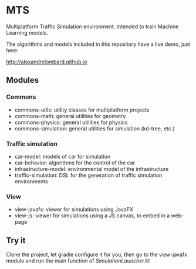 # MTS

Multiplatform Traffic Simulation environment. Intended to train Machine Learning models.

The algorithms and models included in this repository have a live demo, just here:

http://alexandrelombard.github.io

## Modules

### Commons

- commons-utils: utility classes for multiplatform projects
- commons-math: general utilities for geometry
- commons-physics: general utilities for physics
- commons-simulation: general utilities for simulation (kd-tree, etc.)

### Traffic simulation

- car-model: models of car for simulation
- car-behavior: algorithms for the control of the car
- infrastructure-model: environmental model of the infrastructure
- traffic-simulation: DSL for the generation of traffic simulation environments

### View

- view-javafx: viewer for simulations using JavaFX
- view-js: viewer for simulations using a JS canvas, to embed in a web-page

## Try it

Clone the project, let gradle configure it for you, then go to the view-javafx module and run the main function of
_SimulationLauncher.kt_
